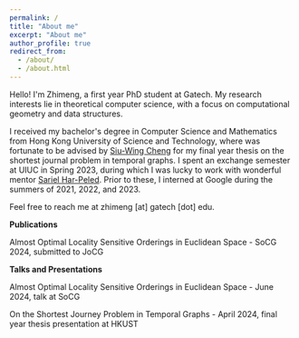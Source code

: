 ```yaml
---
permalink: /
title: "About me"
excerpt: "About me"
author_profile: true
redirect_from: 
  - /about/
  - /about.html
---
```


Hello! I'm Zhimeng, a first year PhD student at Gatech. My research interests lie in theoretical computer science, with a focus on computational geometry and data structures.

I received my bachelor's degree in Computer Science and Mathematics from Hong Kong University of Science and Technology, where was fortunate to be advised by [Siu-Wing Cheng](https://www.cse.ust.hk/faculty/scheng/) for my final year thesis on the shortest journal problem in temporal graphs. I spent an exchange semester at UIUC in Spring 2023, during which I was lucky to work with wonderful mentor [Sariel Har-Peled](https://sarielhp.org/). Prior to these, I interned at Google during the summers of 2021, 2022, and 2023. 

Feel free to reach me at zhimeng [at] gatech [dot] edu.

**Publications**

Almost Optimal Locality Sensitive Orderings in Euclidean Space - SoCG 2024, submitted to JoCG

**Talks and Presentations**

Almost Optimal Locality Sensitive Orderings in Euclidean Space - June 2024, talk at SoCG

On the Shortest Journey Problem in Temporal Graphs - April 2024, final year thesis presentation at HKUST



